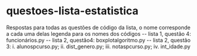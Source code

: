 # questoes-lista-estatistica
Respostas para todas as questões de código da lista, o nome corresponde a cada uma delas
legenda para os nomes dos códigos
-- lista 1, questão 4: funcionários.py
-- lista 2, questão4: boxplotalgoritmo.py
-- lista 2, questão 3: i. alunospcurso.py; ii. dist_genero.py; iii. notaspcurso.py; iv. int_idade.py

